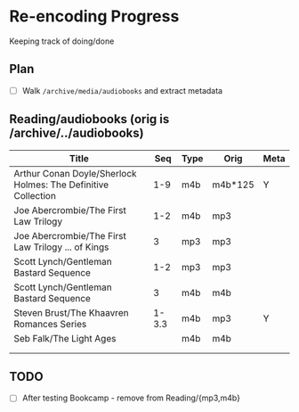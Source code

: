 # Re-encoding Progress

Keeping track of doing/done

## Plan

- [ ] Walk `/archive/media/audiobooks` and extract metadata
  
## Reading/audiobooks (orig is /archive/../audiobooks)

| Title                                                         | Seq   | Type | Orig    | Meta |
|---------------------------------------------------------------|-------|------|---------|------|
| Arthur Conan Doyle/Sherlock Holmes: The Definitive Collection | 1-9   | m4b  | m4b*125 | Y    |
| Joe Abercrombie/The First Law Trilogy                         | 1-2   | m4b  | mp3     |      |
| Joe Abercrombie/The First Law Trilogy ... of Kings            | 3     | mp3  | mp3     |      |
| Scott Lynch/Gentleman Bastard Sequence                        | 1-2   | mp3  | mp3     |      |
| Scott Lynch/Gentleman Bastard Sequence                        | 3     | m4b  | m4b     |      |
| Steven Brust/The Khaavren Romances Series                     | 1-3.3 | m4b  | mp3     | Y    |
| Seb Falk/The Light Ages                                       |       | m4b  | m4b     |      |
|                                                               |       |      |         |      |
|                                                               |       |      |         |      |

## TODO

- [ ] After testing Bookcamp - remove from Reading/{mp3,m4b}
